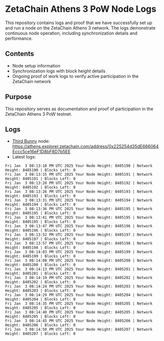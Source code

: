 # ZetaChain Athens 3 PoW Node Logs
This repository contains logs and proof that we have successfully set up and run a node on the ZetaChain Athens 3 network. The logs demonstrate continuous node operation, including synchronization details and performance.

## Contents
- Node setup information
- Synchronization logs with block height details
- Ongoing proof of work logs to verify active participation in the ZetaChain network

## Purpose
This repository serves as documentation and proof of participation in the ZetaChain Athens 3 PoW testnet.

## Logs

- [Third Bunny](https://thirdbunny.xyz/) node: https://athens.explorer.zetachain.com/address/0x225254d35dE666064Eccc5ce16eF1D8bF8D7b5EE
- Latest logs:
```
Fri Jan  3 08:13:10 PM UTC 2025 Your Node Height: 8405190 | Network Height: 8405190 | Blocks Left: 0
Fri Jan  3 08:13:15 PM UTC 2025 Your Node Height: 8405191 | Network Height: 8405191 | Blocks Left: 0
Fri Jan  3 08:13:20 PM UTC 2025 Your Node Height: 8405192 | Network Height: 8405192 | Blocks Left: 0
Fri Jan  3 08:13:26 PM UTC 2025 Your Node Height: 8405193 | Network Height: 8405193 | Blocks Left: 0
Fri Jan  3 08:13:31 PM UTC 2025 Your Node Height: 8405194 | Network Height: 8405194 | Blocks Left: 0
Fri Jan  3 08:13:36 PM UTC 2025 Your Node Height: 8405195 | Network Height: 8405195 | Blocks Left: 0
Fri Jan  3 08:13:41 PM UTC 2025 Your Node Height: 8405195 | Network Height: 8405195 | Blocks Left: 0
Fri Jan  3 08:13:47 PM UTC 2025 Your Node Height: 8405196 | Network Height: 8405196 | Blocks Left: 0
Fri Jan  3 08:13:52 PM UTC 2025 Your Node Height: 8405197 | Network Height: 8405197 | Blocks Left: 0
Fri Jan  3 08:13:57 PM UTC 2025 Your Node Height: 8405198 | Network Height: 8405198 | Blocks Left: 0
Fri Jan  3 08:14:03 PM UTC 2025 Your Node Height: 8405199 | Network Height: 8405199 | Blocks Left: 0
Fri Jan  3 08:14:08 PM UTC 2025 Your Node Height: 8405200 | Network Height: 8405200 | Blocks Left: 0
Fri Jan  3 08:14:13 PM UTC 2025 Your Node Height: 8405201 | Network Height: 8405201 | Blocks Left: 0
Fri Jan  3 08:14:19 PM UTC 2025 Your Node Height: 8405202 | Network Height: 8405202 | Blocks Left: 0
Fri Jan  3 08:14:24 PM UTC 2025 Your Node Height: 8405203 | Network Height: 8405203 | Blocks Left: 0
Fri Jan  3 08:14:29 PM UTC 2025 Your Node Height: 8405204 | Network Height: 8405204 | Blocks Left: 0
Fri Jan  3 08:14:35 PM UTC 2025 Your Node Height: 8405205 | Network Height: 8405205 | Blocks Left: 0
Fri Jan  3 08:14:40 PM UTC 2025 Your Node Height: 8405205 | Network Height: 8405205 | Blocks Left: 0
Fri Jan  3 08:14:45 PM UTC 2025 Your Node Height: 8405206 | Network Height: 8405206 | Blocks Left: 0
Fri Jan  3 08:14:50 PM UTC 2025 Your Node Height: 8405207 | Network Height: 8405207 | Blocks Left: 0
```

